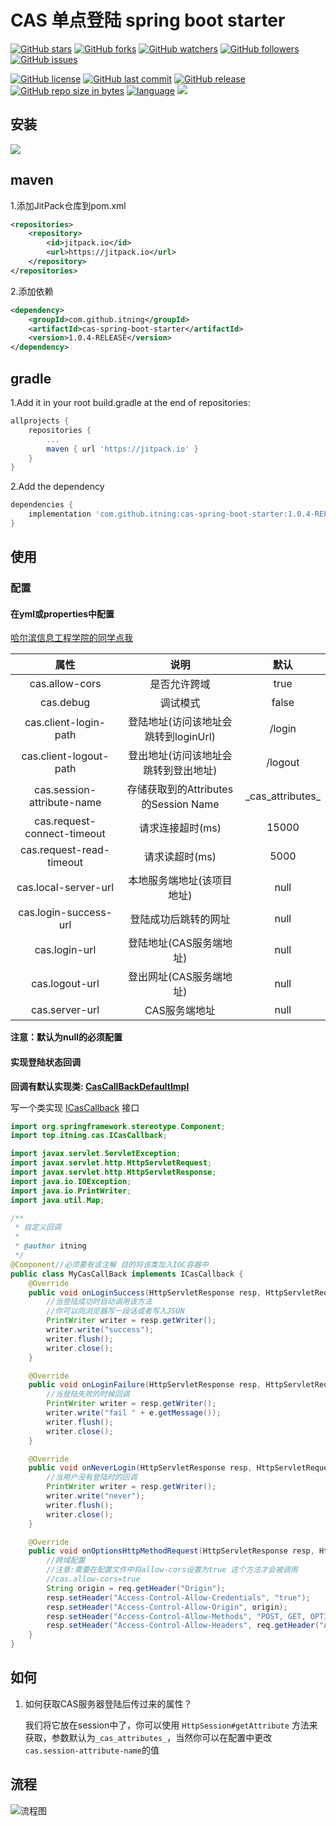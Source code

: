# CAS 单点登陆 spring boot starter

[![GitHub stars](https://img.shields.io/github/stars/itning/cas-spring-boot-starter.svg)](https://github.com/itning/cas-spring-boot-starter/stargazers)
[![GitHub forks](https://img.shields.io/github/forks/itning/cas-spring-boot-starter.svg)](https://github.com/itning/cas-spring-boot-starter/network)
[![GitHub watchers](https://img.shields.io/github/watchers/itning/cas-spring-boot-starter.svg?style=social&label=Watch)]()
[![GitHub followers](https://img.shields.io/github/followers/itning.svg?style=social&label=Follow)]()
[![GitHub issues](https://img.shields.io/github/issues/itning/cas-spring-boot-starter.svg)](https://github.com/itning/cas-spring-boot-starter/issues)

[![GitHub license](https://img.shields.io/github/license/itning/cas-spring-boot-starter.svg)](https://github.com/itning/cas-spring-boot-starter/blob/master/LICENSE)
[![GitHub last commit](https://img.shields.io/github/last-commit/itning/cas-spring-boot-starter.svg)]()
[![GitHub release](https://img.shields.io/github/release/itning/cas-spring-boot-starter.svg)](https://github.com/itning/cas-spring-boot-starter/releases)
[![GitHub repo size in bytes](https://img.shields.io/github/repo-size/itning/cas-spring-boot-starter.svg)]()
[![language](https://img.shields.io/badge/language-JAVA-orange.svg)]()
[![](https://jitpack.io/v/itning/cas-spring-boot-starter.svg)](https://jitpack.io/#itning/cas-spring-boot-starter)

## 安装

[![](https://jitpack.io/v/itning/cas-spring-boot-starter.svg)](https://jitpack.io/#itning/cas-spring-boot-starter)

## maven

1.添加JitPack仓库到pom.xml

```xml
<repositories>
    <repository>
        <id>jitpack.io</id>
        <url>https://jitpack.io</url>
    </repository>
</repositories>
```

2.添加依赖

```xml
<dependency>
    <groupId>com.github.itning</groupId>
    <artifactId>cas-spring-boot-starter</artifactId>
    <version>1.0.4-RELEASE</version>
</dependency>
```

## gradle

1.Add it in your root build.gradle at the end of repositories:

```groovy
allprojects {
	repositories {
		...
		maven { url 'https://jitpack.io' }
	}
}
```

2.Add the dependency

```groovy
dependencies {
	implementation 'com.github.itning:cas-spring-boot-starter:1.0.4-RELEASE'
}
```



## 使用

### 配置

#### 在yml或properties中配置

[哈尔滨信息工程学院的同学点我](https://github.com/itning/cas-spring-boot-starter/tree/master/pic/config)

|            属性             |                 说明                 |        默认        |
| :-------------------------: | :----------------------------------: | :----------------: |
|       cas.allow-cors        |             是否允许跨域             |        true        |
|          cas.debug          |               调试模式               |       false        |
|    cas.client-login-path    | 登陆地址(访问该地址会跳转到loginUrl) |       /login       |
|   cas.client-logout-path    | 登出地址(访问该地址会跳转到登出地址) |      /logout       |
| cas.session-attribute-name  | 存储获取到的Attributes的Session Name | \_cas_attributes_ |
| cas.request-connect-timeout |           请求连接超时(ms)           |       15000        |
|  cas.request-read-timeout   |            请求读超时(ms)            |        5000        |
|    cas.local-server-url     |      本地服务端地址(该项目地址)      |        null        |
|    cas.login-success-url    |         登陆成功后跳转的网址         |        null        |
|        cas.login-url        |       登陆地址(CAS服务端地址)        |        null        |
|       cas.logout-url        |       登出网址(CAS服务端地址)        |        null        |
|       cas.server-url        |            CAS服务端地址             |        null        |

**注意：默认为null的必须配置**

#### 实现登陆状态回调

**回调有默认实现类: [CasCallBackDefaultImpl](https://github.com/itning/cas-spring-boot-starter/blob/master/src/main/java/top/itning/cas/CasCallBackDefaultImpl.java)**

写一个类实现 [ICasCallback](https://github.com/itning/cas-spring-boot-starter/blob/master/src/main/java/top/itning/cas/ICasCallback.java) 接口

```java
import org.springframework.stereotype.Component;
import top.itning.cas.ICasCallback;

import javax.servlet.ServletException;
import javax.servlet.http.HttpServletRequest;
import javax.servlet.http.HttpServletResponse;
import java.io.IOException;
import java.io.PrintWriter;
import java.util.Map;

/**
 * 自定义回调
 *
 * @author itning
 */
@Component//必须要有该注解 目的将该类加入IOC容器中
public class MyCasCallBack implements ICasCallback {
    @Override
    public void onLoginSuccess(HttpServletResponse resp, HttpServletRequest req, Map<String, String> attributesMap) throws IOException, ServletException {
        //当登陆成功时自动调用该方法
        //你可以向浏览器写一段话或者写入JSON
        PrintWriter writer = resp.getWriter();
        writer.write("success");
        writer.flush();
        writer.close();
    }

    @Override
    public void onLoginFailure(HttpServletResponse resp, HttpServletRequest req, Exception e) throws IOException, ServletException {
        //当登陆失败的时候回调
        PrintWriter writer = resp.getWriter();
        writer.write("fail " + e.getMessage());
        writer.flush();
        writer.close();
    }

    @Override
    public void onNeverLogin(HttpServletResponse resp, HttpServletRequest req) throws IOException, ServletException {
        //当用户没有登陆时的回调
        PrintWriter writer = resp.getWriter();
        writer.write("never");
        writer.flush();
        writer.close();
    }

    @Override
    public void onOptionsHttpMethodRequest(HttpServletResponse resp, HttpServletRequest req) throws IOException, ServletException {
        //跨域配置
        //注意:需要在配置文件中将allow-cors设置为true 这个方法才会被调用
        //cas.allow-cors=true
        String origin = req.getHeader("Origin");
        resp.setHeader("Access-Control-Allow-Credentials", "true");
        resp.setHeader("Access-Control-Allow-Origin", origin);
        resp.setHeader("Access-Control-Allow-Methods", "POST, GET, OPTIONS,DELETE,PUT,PATCH");
        resp.setHeader("Access-Control-Allow-Headers", req.getHeader("Access-Control-Request-Headers"));
    }
}
```
## 如何

1. 如何获取CAS服务器登陆后传过来的属性？

   我们将它放在session中了，你可以使用 ```HttpSession#getAttribute``` 方法来获取，参数默认为```_cas_attributes_```，当然你可以在配置中更改```cas.session-attribute-name```的值

## 流程

![流程图](https://raw.githubusercontent.com/itning/cas-spring-boot-starter/master/pic/1.png)